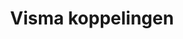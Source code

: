 ---
title: Visma koppelingen
key: visma
image: /images/@stock/Logos/visma-koppelingen.png
link_to: /koppelingen/visma
klass: boekhoud 
layout: koppelingen
referral-url:
---